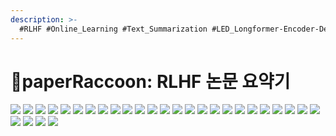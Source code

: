 ```yaml
---
description: >-
  #RLHF #Online_Learning #Text_Summarization #LED_Longformer-Encoder-Decoder #RoBERTa #BART
---
```


# 🦝paperRaccoon: RLHF 논문 요약기

![](<../../../.gitbook/assets/paperRaccoon0.jpg>)
![](<../../../.gitbook/assets/paperRaccoon1.jpg>)
![](<../../../.gitbook/assets/paperRaccoon2.jpg>)
![](<../../../.gitbook/assets/paperRaccoon3.jpg>)
![](<../../../.gitbook/assets/paperRaccoon4.jpg>)
![](<../../../.gitbook/assets/paperRaccoon5.jpg>)
![](<../../../.gitbook/assets/paperRaccoon6.jpg>)
![](<../../../.gitbook/assets/paperRaccoon7.jpg>)
![](<../../../.gitbook/assets/paperRaccoon8.jpg>)
![](<../../../.gitbook/assets/paperRaccoon9.jpg>)
![](<../../../.gitbook/assets/paperRaccoon10.jpg>)
![](<../../../.gitbook/assets/paperRaccoon11.jpg>)
![](<../../../.gitbook/assets/paperRaccoon12.jpg>)
![](<../../../.gitbook/assets/paperRaccoon13.jpg>)
![](<../../../.gitbook/assets/paperRaccoon14.jpg>)
![](<../../../.gitbook/assets/paperRaccoon15.jpg>)
![](<../../../.gitbook/assets/paperRaccoon16.jpg>)
![](<../../../.gitbook/assets/paperRaccoon17.jpg>)
![](<../../../.gitbook/assets/paperRaccoon18.jpg>)
![](<../../../.gitbook/assets/paperRaccoon19.jpg>)
![](<../../../.gitbook/assets/paperRaccoon20.jpg>)
![](<../../../.gitbook/assets/paperRaccoon21.jpg>)
![](<../../../.gitbook/assets/paperRaccoon22.jpg>)
![](<../../../.gitbook/assets/paperRaccoon23.jpg>)
![](<../../../.gitbook/assets/paperRaccoon24.jpg>)
![](<../../../.gitbook/assets/paperRaccoon25.jpg>)
![](<../../../.gitbook/assets/paperRaccoon26.jpg>)
![](<../../../.gitbook/assets/paperRaccoon27.jpg>)
![](<../../../.gitbook/assets/paperRaccoon28.jpg>)